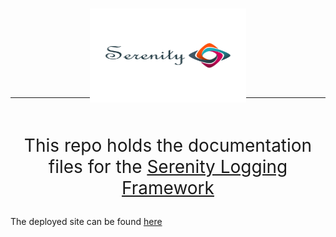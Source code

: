 
<p style="text-align:center; margin-bottom: -5%; margin-top: -5%;">
  <img alt="Serenity Logo" src="Resources/Serenity_Logo_02.png" width="250" height="150" title="hover text">
</p>
<hr>
<br>
<p style="text-align:center; font-size:200%;">
This repo holds the documentation files for the <a href="https://github.com/USAFrenzy/Serenity_Logger">Serenity Logging Framework</a>
</p>

The deployed site can be found [here](https://usafrenzy.github.io/Serenity_Custom_Docs)

